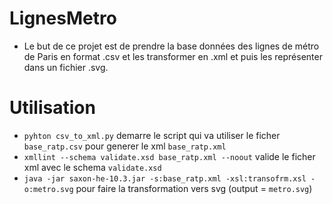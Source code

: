 # LignesMetro
- Le but de ce projet est de prendre la base données des lignes de métro de Paris en format .csv et les transformer en .xml et puis les représenter dans un fichier .svg.
# Utilisation
- `pyhton csv_to_xml.py` demarre le script qui va utiliser le ficher `base_ratp.csv` pour generer le xml `base_ratp.xml`
- `xmllint --schema validate.xsd base_ratp.xml --noout` valide le ficher xml avec le schema `validate.xsd`
- `java -jar saxon-he-10.3.jar -s:base_ratp.xml -xsl:transofrm.xsl -o:metro.svg` pour faire la transformation vers svg (output = `metro.svg`)
